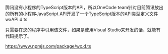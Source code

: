 腾讯没有小程序的TypeScript版本的API，所以OneCode team针对目前腾讯放出的所有的小程序JavaScript API开发了一个TypeScript版本的API类型定义文件 wxAPI.d.ts

只需要在您的程序中引用该文件，如果是使用Visual Studio来开发的话，就能有代码提示了。


https://www.npmjs.com/package/wx.d.ts